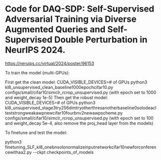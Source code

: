 # Code for DAQ-SDP: Self-Supervised Adversarial Training via Diverse Augmented Queries and Self-Supervised Double Perturbation in NeurIPS 2024.

https://neruips.cc/virtual/2024/poster/96153

To train the model (multi-GPUs):

First get the clean model:
CUDA_VISIBLE_DEVICES=# of GPUs python3 kl8_unsupervised_clean_baseline1000epochcifar10.py configs/small/cifar10/simclr_rcrop_unsupervised.py (with epoch set to 1000 and weight_decay 1e-5)
Then get the robust model:
CUDA_VISIBLE_DEVICES=# of GPUs python3 kl8_unsupervised_stage3try256dimtryotherthresanotherbaseline0solodeaclteststrongweakawpnewcifar10fourbnv2newawpscheme.py configs/small/cifar10/simclr_rcrop_unsupervised.py (with epoch set to 100 and weight_decay 5e-4, also remove the proj_head layer from the models)

To finetune and test the model:

python3 finetuning_SLF_kl8_onebnsolonormalizeinputnetworkcifar10newforconferencewithaa2.py --ckpt checkpoints_of_models
